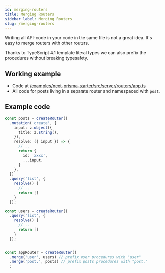 ```yaml
---
id: merging-routers
title: Merging Routers
sidebar_label: Merging Routers
slug: /merging-routers
---
```



Writing all API-code in your code in the same file is not a great idea. It's easy to merge routers with other routers. 

Thanks to TypeScript 4.1 template literal types we can also prefix the procedures without breaking typesafety.

## Working example

- Code at [/examples/next-prisma-starter/src/server/routers/app.ts](https://github.com/trpc/trpc/blob/main/examples/next-prisma-starter/src/server/routers/_app.ts)
- All code for posts living in a separate router and namespaced with `post.`

## Example code


```ts
const posts = createRouter()
  .mutation('create', {
    input: z.object({
      title: z.string(),
    }),
    resolve: ({ input }) => {
      // ..
      return {
        id: 'xxxx',
        ...input,
      }
    },
  })
  .query('list', {
    resolve() {
      // ..
      return []
    }
  });

const users = createRouter()
  .query('list', {
    resolve() {
      // ..
      return []
    }
  });


const appRouter = createRouter()
  .merge('user', users) // prefix user procedures with "user"
  .merge('post.', posts) // prefix posts procedures with "post."
  ;
```

